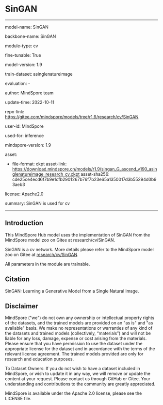 # SinGAN

---

model-name: SinGAN

backbone-name: SinGAN

module-type: cv

fine-tunable: True

model-version: 1.9

train-dataset: asinglenatureimage

evaluation: -

author: MindSpore team

update-time: 2022-10-11

repo-link: <https://gitee.com/mindspore/models/tree/r1.9/research/cv/SinGAN>

user-id: MindSpore

used-for: inference

mindspore-version: 1.9

asset:

-
    file-format: ckpt
    asset-link: <https://download.mindspore.cn/models/r1.9/singan_G_ascend_v190_asinglenatureimage_research_cv.ckpt>
    asset-sha256: cde25ce4ecd6f7b9e1cfb2901267b76f7b23e65a1350017d3b55294d0b93aeb3

license: Apache2.0

summary: SinGAN is used for cv

---

## Introduction

This MindSpore Hub model uses the implementation of SinGAN from the MindSpore model zoo on Gitee at research/cv/SinGAN.

SinGAN is a cv network. More details please refer to the MindSpore model zoo on Gitee at [research/cv/SinGAN](https://gitee.com/mindspore/models/blob/r1.9/research/cv/SinGAN/README.md).

All parameters in the module are trainable.

## Citation

SinGAN: Learning a Generative Model from a Single Natural Image.

## Disclaimer

MindSpore ("we") do not own any ownership or intellectual property rights of the datasets, and the trained models are provided on an "as is" and "as available" basis. We make no representations or warranties of any kind of the datasets and trained models (collectively, “materials”) and will not be liable for any loss, damage, expense or cost arising from the materials. Please ensure that you have permission to use the dataset under the appropriate license for the dataset and in accordance with the terms of the relevant license agreement. The trained models provided are only for research and education purposes.

To Dataset Owners: If you do not wish to have a dataset included in MindSpore, or wish to update it in any way, we will remove or update the content at your request. Please contact us through GitHub or Gitee. Your understanding and contributions to the community are greatly appreciated.

MindSpore is available under the Apache 2.0 license, please see the LICENSE file.
